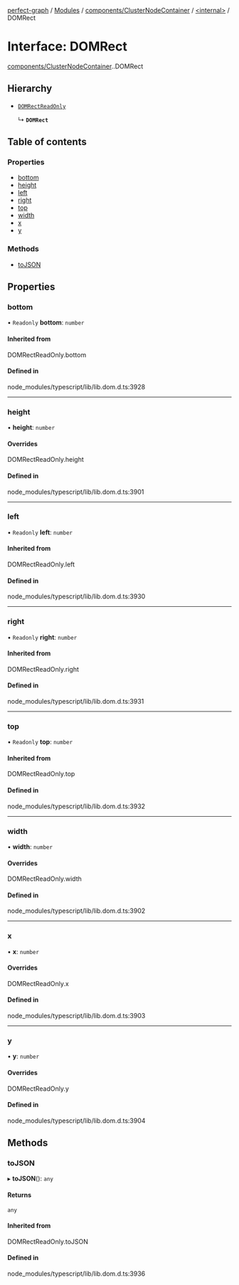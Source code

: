 [perfect-graph](../README.md) / [Modules](../modules.md) / [components/ClusterNodeContainer](../modules/components_ClusterNodeContainer.md) / [<internal\>](../modules/components_ClusterNodeContainer._internal_.md) / DOMRect

# Interface: DOMRect

[components/ClusterNodeContainer](../modules/components_ClusterNodeContainer.md).[<internal>](../modules/components_ClusterNodeContainer._internal_.md).DOMRect

## Hierarchy

- [`DOMRectReadOnly`](../modules/components_ClusterNodeContainer._internal_.md#domrectreadonly)

  ↳ **`DOMRect`**

## Table of contents

### Properties

- [bottom](components_ClusterNodeContainer._internal_.DOMRect.md#bottom)
- [height](components_ClusterNodeContainer._internal_.DOMRect.md#height)
- [left](components_ClusterNodeContainer._internal_.DOMRect.md#left)
- [right](components_ClusterNodeContainer._internal_.DOMRect.md#right)
- [top](components_ClusterNodeContainer._internal_.DOMRect.md#top)
- [width](components_ClusterNodeContainer._internal_.DOMRect.md#width)
- [x](components_ClusterNodeContainer._internal_.DOMRect.md#x)
- [y](components_ClusterNodeContainer._internal_.DOMRect.md#y)

### Methods

- [toJSON](components_ClusterNodeContainer._internal_.DOMRect.md#tojson)

## Properties

### bottom

• `Readonly` **bottom**: `number`

#### Inherited from

DOMRectReadOnly.bottom

#### Defined in

node_modules/typescript/lib/lib.dom.d.ts:3928

___

### height

• **height**: `number`

#### Overrides

DOMRectReadOnly.height

#### Defined in

node_modules/typescript/lib/lib.dom.d.ts:3901

___

### left

• `Readonly` **left**: `number`

#### Inherited from

DOMRectReadOnly.left

#### Defined in

node_modules/typescript/lib/lib.dom.d.ts:3930

___

### right

• `Readonly` **right**: `number`

#### Inherited from

DOMRectReadOnly.right

#### Defined in

node_modules/typescript/lib/lib.dom.d.ts:3931

___

### top

• `Readonly` **top**: `number`

#### Inherited from

DOMRectReadOnly.top

#### Defined in

node_modules/typescript/lib/lib.dom.d.ts:3932

___

### width

• **width**: `number`

#### Overrides

DOMRectReadOnly.width

#### Defined in

node_modules/typescript/lib/lib.dom.d.ts:3902

___

### x

• **x**: `number`

#### Overrides

DOMRectReadOnly.x

#### Defined in

node_modules/typescript/lib/lib.dom.d.ts:3903

___

### y

• **y**: `number`

#### Overrides

DOMRectReadOnly.y

#### Defined in

node_modules/typescript/lib/lib.dom.d.ts:3904

## Methods

### toJSON

▸ **toJSON**(): `any`

#### Returns

`any`

#### Inherited from

DOMRectReadOnly.toJSON

#### Defined in

node_modules/typescript/lib/lib.dom.d.ts:3936
